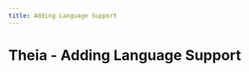 ```yaml
---
title: Adding Language Support
---
```



# Theia - Adding Language Support

<!-- * <a href="/docs/textmate/">TextMate Coloring</Link> -->

